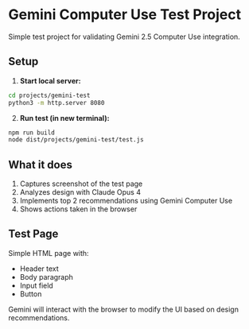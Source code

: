 # Gemini Computer Use Test Project

Simple test project for validating Gemini 2.5 Computer Use integration.

## Setup

1. **Start local server:**

```bash
cd projects/gemini-test
python3 -m http.server 8080
```

2. **Run test (in new terminal):**

```bash
npm run build
node dist/projects/gemini-test/test.js
```

## What it does

1. Captures screenshot of the test page
1. Analyzes design with Claude Opus 4
1. Implements top 2 recommendations using Gemini Computer Use
1. Shows actions taken in the browser

## Test Page

Simple HTML page with:

- Header text
- Body paragraph
- Input field
- Button

Gemini will interact with the browser to modify the UI based on design recommendations.
